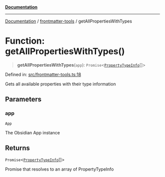 [**Documentation**](../../README.md)

***

[Documentation](../../README.md) / [frontmatter-tools](../README.md) / getAllPropertiesWithTypes

# Function: getAllPropertiesWithTypes()

> **getAllPropertiesWithTypes**(`app`): `Promise`\<[`PropertyTypeInfo`](../../types/type-aliases/PropertyTypeInfo.md)[]\>

Defined in: [src/frontmatter-tools.ts:18](https://github.com/Christian-Me/folder-to-tags-plugin/blob/1b47fd7d007d2f33409aeb5e2ff62bca31adb1cf/src/frontmatter-tools.ts#L18)

Gets all available properties with their type information

## Parameters

### app

`App`

The Obsidian App instance

## Returns

`Promise`\<[`PropertyTypeInfo`](../../types/type-aliases/PropertyTypeInfo.md)[]\>

Promise that resolves to an array of PropertyTypeInfo
